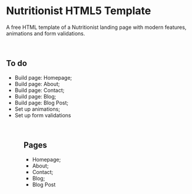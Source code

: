 <h1>Nutritionist HTML5 Template</h1>
<p>A free HTML template of a Nutritionist landing page with modern features, animations and form validations.</p>
<br>
<h2>To do</h2>
<ul>
  <li>Build page: Homepage;</li>
  <li>Build page: About;</li>
  <li>Build page: Contact;</li>
  <li>Build page: Blog;</li>
  <li>Build page: Blog Post;</li>
  <li>Set up animations;</li>
  <li>Set up form validations</li>
<ul>
<br>
<h2>Pages</h2>
<ul>
  <li>Homepage;</li>
  <li>About;</li>
  <li>Contact;</li>
  <li>Blog;</li>
  <li>Blog Post</li>
<ul>